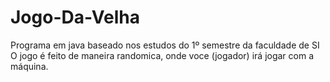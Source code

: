 # Jogo-Da-Velha
Programa em java baseado nos estudos do 1º semestre da faculdade de SI
O jogo é feito de maneira randomica, onde voce (jogador) irá jogar com a máquina.

